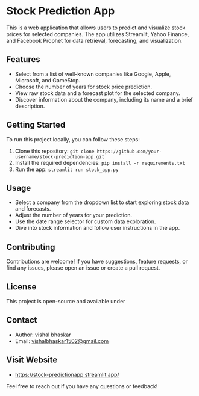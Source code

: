 # Stock Prediction App

This is a web application that allows users to predict and visualize stock prices for selected companies. The app utilizes Streamlit, Yahoo Finance, and Facebook Prophet for data retrieval, forecasting, and visualization.

## Features

- Select from a list of well-known companies like Google, Apple, Microsoft, and GameStop.
- Choose the number of years for stock price prediction.
- View raw stock data and a forecast plot for the selected company.
- Discover information about the company, including its name and a brief description.

## Getting Started

To run this project locally, you can follow these steps:

1. Clone this repository: `git clone https://github.com/your-username/stock-prediction-app.git`
2. Install the required dependencies: `pip install -r requirements.txt`
3. Run the app: `streamlit run stock_app.py`

## Usage

- Select a company from the dropdown list to start exploring stock data and forecasts.
- Adjust the number of years for your prediction.
- Use the date range selector for custom data exploration.
- Dive into stock information and follow user instructions in the app.

## Contributing

Contributions are welcome! If you have suggestions, feature requests, or find any issues, please open an issue or create a pull request.

## License

This project is open-source and available under 

## Contact

- Author: vishal bhaskar
- Email: vishalbhaskar1502@gmail.com

## Visit Website

- https://stock-predictionapp.streamlit.app/

Feel free to reach out if you have any questions or feedback!

